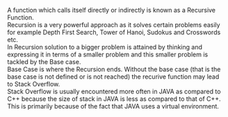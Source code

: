 A function which calls itself directly or indirectly is known as a Recursive Function.</br>
Recursion is a very powerful approach as it solves certain problems easily for example Depth First Search, Tower of Hanoi, Sudokus and Crosswords etc.</br>
In Recursion solution to a bigger problem is attained by thinking and expressing it in terms of a smaller problem and this smaller problem is tackled by the Base case.</br>
Base Case is where the Recursion ends. Without the base case (that is the base case is not defined or is not reached) the recurive function may lead to Stack Overflow.</br>
Stack Overflow is usually encountered more often in JAVA as compared to C++ because the size of stack in JAVA is less as compared to that of C++. This is primarily because of the fact that JAVA uses a virtual environment.</br>

